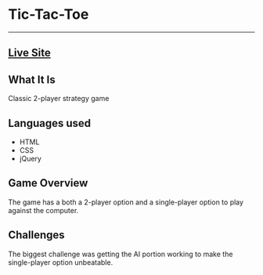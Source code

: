 # Tic-Tac-Toe
---
## [Live Site](http://tic-tac-toe.briley.org)

## What It Is
Classic 2-player strategy game

## Languages used
* HTML
* CSS
* jQuery

## Game Overview
The game has a both a 2-player option and a single-player option to play against the computer.



## Challenges
The biggest challenge was getting the AI portion working to make the single-player option unbeatable.
